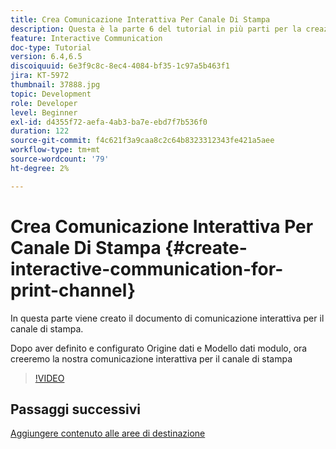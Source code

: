 ```yaml
---
title: Crea Comunicazione Interattiva Per Canale Di Stampa
description: Questa è la parte 6 del tutorial in più parti per la creazione del primo documento di comunicazione interattiva per il canale di stampa. In questa parte viene creato il documento di comunicazione interattiva per il canale di stampa.
feature: Interactive Communication
doc-type: Tutorial
version: 6.4,6.5
discoiquuid: 6e3f9c8c-8ec4-4084-bf35-1c97a5b463f1
jira: KT-5972
thumbnail: 37888.jpg
topic: Development
role: Developer
level: Beginner
exl-id: d4355f72-aefa-4ab3-ba7e-ebd7f7b536f0
duration: 122
source-git-commit: f4c621f3a9caa8c2c64b8323312343fe421a5aee
workflow-type: tm+mt
source-wordcount: '79'
ht-degree: 2%

---
```


# Crea Comunicazione Interattiva Per Canale Di Stampa {#create-interactive-communication-for-print-channel}

In questa parte viene creato il documento di comunicazione interattiva per il canale di stampa.

Dopo aver definito e configurato Origine dati e Modello dati modulo, ora creeremo la nostra comunicazione interattiva per il canale di stampa

>[!VIDEO](https://video.tv.adobe.com/v/37888?quality=12&learn=on)

## Passaggi successivi

[Aggiungere contenuto alle aree di destinazione](./add-content-to-target-areas.md)
